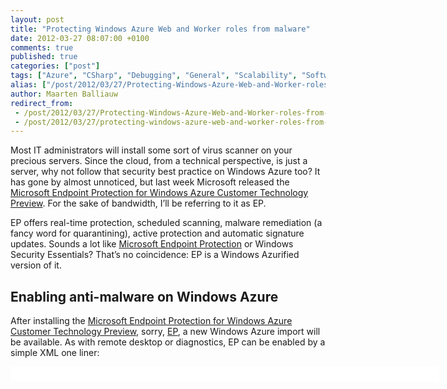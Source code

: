 ```yaml
---
layout: post
title: "Protecting Windows Azure Web and Worker roles from malware"
date: 2012-03-27 08:07:00 +0100
comments: true
published: true
categories: ["post"]
tags: ["Azure", "CSharp", "Debugging", "General", "Scalability", "Software"]
alias: ["/post/2012/03/27/Protecting-Windows-Azure-Web-and-Worker-roles-from-malware.aspx", "/post/2012/03/27/protecting-windows-azure-web-and-worker-roles-from-malware.aspx"]
author: Maarten Balliauw
redirect_from:
 - /post/2012/03/27/Protecting-Windows-Azure-Web-and-Worker-roles-from-malware.aspx
 - /post/2012/03/27/protecting-windows-azure-web-and-worker-roles-from-malware.aspx
---
```

<p>Most IT administrators will install some sort of virus scanner on your precious servers. Since the cloud, from a technical perspective, is just a server, why not follow that security best practice on Windows Azure too? It has gone by almost unnoticed, but last week Microsoft released the <a href="http://www.microsoft.com/download/en/details.aspx?id=29209" target="_blank">Microsoft Endpoint Protection for Windows Azure Customer Technology Preview</a>. For the sake of bandwidth, I&rsquo;ll be referring to it as EP.</p>
<p>EP offers real-time protection, scheduled scanning, malware remediation (a fancy word for quarantining), active protection and automatic signature updates. Sounds a lot like <a href="http://windows.microsoft.com/en-us/windows/products/security-essentials" target="_blank">Microsoft Endpoint Protection</a> or Windows Security Essentials? That&rsquo;s no coincidence: EP is a Windows Azurified version of it.</p>
<h2>Enabling anti-malware on Windows Azure</h2>
<p>After installing the <a href="http://www.microsoft.com/download/en/details.aspx?id=29209" target="_blank">Microsoft Endpoint Protection for Windows Azure Customer Technology Preview</a>, sorry, <a href="http://www.microsoft.com/download/en/details.aspx?id=29209" target="_blank">EP</a>, a new Windows Azure import will be available. As with remote desktop or diagnostics, EP can be enabled by a simple XML one liner:</p>
<div id="scid:9D7513F9-C04C-4721-824A-2B34F0212519:6a107e5a-da7b-4759-99ab-494cba5475d8" class="wlWriterEditableSmartContent" style="margin: 0px; display: inline; float: none; padding: 0px;">
<pre style="width: 686px; height: 23px; background-color: white; overflow: auto;"><div><!--

Code highlighting produced by Actipro CodeHighlighter (freeware)
http://www.CodeHighlighter.com/

--><span style="color: #008080;">1</span> <span style="color: #0000ff;">&lt;</span><span style="color: #800000;">Import </span><span style="color: #ff0000;">moduleName</span><span style="color: #0000ff;">="Antimalware"</span><span style="color: #ff0000;"> </span><span style="color: #0000ff;">/&gt;</span></div></pre>
<!-- Code inserted with Steve Dunn's Windows Live Writer Code Formatter Plugin.  http://dunnhq.com --></div>
<p>Here&rsquo;s a sample web role <em>ServiceDefinition.csdef</em> file containing this new import:</p>
<div id="scid:9D7513F9-C04C-4721-824A-2B34F0212519:7a68d37f-b0b6-4d70-ac62-fbb2b59da306" class="wlWriterEditableSmartContent" style="margin: 0px; display: inline; float: none; padding: 0px;">
<pre style="width: 686px; height: 320px; background-color: white; overflow: auto;"><div><!--

Code highlighting produced by Actipro CodeHighlighter (freeware)
http://www.CodeHighlighter.com/

--><span style="color: #008080;"> 1</span> <span style="color: #0000ff;">&lt;?</span><span style="color: #ff00ff;">xml version="1.0" encoding="utf-8"</span><span style="color: #0000ff;">?&gt;</span><span style="color: #000000;">
</span><span style="color: #008080;"> 2</span> <span style="color: #0000ff;">&lt;</span><span style="color: #800000;">ServiceDefinition </span><span style="color: #ff0000;">name</span><span style="color: #0000ff;">="ChuckProject"</span><span style="color: #ff0000;"> 
</span><span style="color: #008080;"> 3</span> <span style="color: #ff0000;">                   xmlns</span><span style="color: #0000ff;">="http://schemas.microsoft.com/ServiceHosting/2008/10/ServiceDefinition"</span><span style="color: #0000ff;">&gt;</span><span style="color: #000000;">
</span><span style="color: #008080;"> 4</span> <span style="color: #000000;">  </span><span style="color: #0000ff;">&lt;</span><span style="color: #800000;">WebRole </span><span style="color: #ff0000;">name</span><span style="color: #0000ff;">="ChuckNorris"</span><span style="color: #ff0000;"> vmsize</span><span style="color: #0000ff;">="Small"</span><span style="color: #0000ff;">&gt;</span><span style="color: #000000;">
</span><span style="color: #008080;"> 5</span> <span style="color: #000000;">    </span><span style="color: #0000ff;">&lt;</span><span style="color: #800000;">Sites</span><span style="color: #0000ff;">&gt;</span><span style="color: #000000;">
</span><span style="color: #008080;"> 6</span> <span style="color: #000000;">      </span><span style="color: #0000ff;">&lt;</span><span style="color: #800000;">Site </span><span style="color: #ff0000;">name</span><span style="color: #0000ff;">="Web"</span><span style="color: #0000ff;">&gt;</span><span style="color: #000000;">
</span><span style="color: #008080;"> 7</span> <span style="color: #000000;">        </span><span style="color: #0000ff;">&lt;</span><span style="color: #800000;">Bindings</span><span style="color: #0000ff;">&gt;</span><span style="color: #000000;">
</span><span style="color: #008080;"> 8</span> <span style="color: #000000;">          </span><span style="color: #0000ff;">&lt;</span><span style="color: #800000;">Binding </span><span style="color: #ff0000;">name</span><span style="color: #0000ff;">="Endpoint1"</span><span style="color: #ff0000;"> endpointName</span><span style="color: #0000ff;">="Endpoint1"</span><span style="color: #ff0000;"> </span><span style="color: #0000ff;">/&gt;</span><span style="color: #000000;">
</span><span style="color: #008080;"> 9</span> <span style="color: #000000;">        </span><span style="color: #0000ff;">&lt;/</span><span style="color: #800000;">Bindings</span><span style="color: #0000ff;">&gt;</span><span style="color: #000000;">
</span><span style="color: #008080;">10</span> <span style="color: #000000;">      </span><span style="color: #0000ff;">&lt;/</span><span style="color: #800000;">Site</span><span style="color: #0000ff;">&gt;</span><span style="color: #000000;">
</span><span style="color: #008080;">11</span> <span style="color: #000000;">    </span><span style="color: #0000ff;">&lt;/</span><span style="color: #800000;">Sites</span><span style="color: #0000ff;">&gt;</span><span style="color: #000000;">
</span><span style="color: #008080;">12</span> <span style="color: #000000;">    </span><span style="color: #0000ff;">&lt;</span><span style="color: #800000;">Endpoints</span><span style="color: #0000ff;">&gt;</span><span style="color: #000000;">
</span><span style="color: #008080;">13</span> <span style="color: #000000;">      </span><span style="color: #0000ff;">&lt;</span><span style="color: #800000;">InputEndpoint </span><span style="color: #ff0000;">name</span><span style="color: #0000ff;">="Endpoint1"</span><span style="color: #ff0000;"> protocol</span><span style="color: #0000ff;">="http"</span><span style="color: #ff0000;"> port</span><span style="color: #0000ff;">="80"</span><span style="color: #ff0000;"> </span><span style="color: #0000ff;">/&gt;</span><span style="color: #000000;">
</span><span style="color: #008080;">14</span> <span style="color: #000000;">    </span><span style="color: #0000ff;">&lt;/</span><span style="color: #800000;">Endpoints</span><span style="color: #0000ff;">&gt;</span><span style="color: #000000;">
</span><span style="color: #008080;">15</span> <span style="color: #000000;">    </span><span style="color: #0000ff;">&lt;</span><span style="color: #800000;">Imports</span><span style="color: #0000ff;">&gt;</span><span style="color: #000000;">
</span><span style="color: #008080;">16</span> <span style="color: #000000;">      </span><span style="color: #0000ff;">&lt;</span><span style="color: #800000;">Import </span><span style="color: #ff0000;">moduleName</span><span style="color: #0000ff;">="Antimalware"</span><span style="color: #ff0000;"> </span><span style="color: #0000ff;">/&gt;</span><span style="color: #000000;">
</span><span style="color: #008080;">17</span> <span style="color: #000000;">      </span><span style="color: #0000ff;">&lt;</span><span style="color: #800000;">Import </span><span style="color: #ff0000;">moduleName</span><span style="color: #0000ff;">="Diagnostics"</span><span style="color: #ff0000;"> </span><span style="color: #0000ff;">/&gt;</span><span style="color: #000000;">
</span><span style="color: #008080;">18</span> <span style="color: #000000;">    </span><span style="color: #0000ff;">&lt;/</span><span style="color: #800000;">Imports</span><span style="color: #0000ff;">&gt;</span><span style="color: #000000;">
</span><span style="color: #008080;">19</span> <span style="color: #000000;">  </span><span style="color: #0000ff;">&lt;/</span><span style="color: #800000;">WebRole</span><span style="color: #0000ff;">&gt;</span><span style="color: #000000;">
</span><span style="color: #008080;">20</span> <span style="color: #0000ff;">&lt;/</span><span style="color: #800000;">ServiceDefinition</span><span style="color: #0000ff;">&gt;</span></div></pre>
<!-- Code inserted with Steve Dunn's Windows Live Writer Code Formatter Plugin.  http://dunnhq.com --></div>
<p>That&rsquo;s it! When you now deploy your Windows Azure solution, Microsoft Endpoint Protection will be installed, enabled and configured on your Windows Azure virtual machines.</p>
<p>Now since I started this blog post with &ldquo;IT administrators&rdquo;, chances are you want to fine-tune this plugin a little. No problem! The <em>ServiceConfiguration.cscfg</em> file has some options waiting to be eh, touched. And since these are in the service configuration, you can also modify them through the management portal, the management API, or sysadmin-style using PowerShell. Anyway, the following options are available:</p>
<ul>
<li><strong>Microsoft.WindowsAzure.Plugins.Antimalware.ServiceLocation</strong> &ndash; Specify the datacenter region where your application is deployed, for example &ldquo;West Europe&rdquo; or &ldquo;East Asia&rdquo;. This will speed up deployment time.</li>
<li><strong>Microsoft.WindowsAzure.Plugins.Antimalware.EnableAntimalware &ndash;</strong> Should EP be enabled or not?</li>
<li><strong>Microsoft.WindowsAzure.Plugins.Antimalware.EnableRealtimeProtection</strong> &ndash; Should real-time protection be enabled?</li>
<li><strong>Microsoft.WindowsAzure.Plugins.Antimalware.EnableWeeklyScheduledScans</strong> &ndash; Weekly scheduled scans enabled?</li>
<li><strong>Microsoft.WindowsAzure.Plugins.Antimalware.DayForWeeklyScheduledScans</strong> &ndash; Which day of the week (0 &ndash; 7 where 0 means daily)</li>
<li><strong>Microsoft.WindowsAzure.Plugins.Antimalware.TimeForWeeklyScheduledScans</strong> &ndash; What time should the scheduled scan run?</li>
<li><strong>Microsoft.WindowsAzure.Plugins.Antimalware.ExcludedExtensions</strong> &ndash; Specify file extensions to exclude from scanning (pip-delimited)</li>
<li><strong>Microsoft.WindowsAzure.Plugins.Antimalware.ExcludedPaths</strong> &ndash; Specify paths to exclude from scanning (pip-delimited)</li>
<li><strong>Microsoft.WindowsAzure.Plugins.Antimalware.ExcludedProcesses</strong> &ndash; Specify processes to exclude from scanning (pip-delimited)</li>
</ul>
<h2>Monitoring anti-malware on Windows Azure</h2>
<p>How will you know if a threat has been detected? Well, luckily for us, Windows Endpoint Protection writes its logs to the System event log. Which means that you can simply add a specific data source in your diagnostics monitor and you&rsquo;re done:</p>
<div id="scid:9D7513F9-C04C-4721-824A-2B34F0212519:785a5a16-1f69-4081-96e9-17697664c6f5" class="wlWriterEditableSmartContent" style="margin: 0px; display: inline; float: none; padding: 0px;">
<pre style="width: 686px; height: 223px; background-color: white; overflow: auto;"><div><!--

Code highlighting produced by Actipro CodeHighlighter (freeware)
http://www.CodeHighlighter.com/

--><span style="color: #008080;"> 1</span> <span style="color: #000000;">var configuration </span><span style="color: #000000;">=</span><span style="color: #000000;"> DiagnosticMonitor.GetDefaultInitialConfiguration();
</span><span style="color: #008080;"> 2</span> <span style="color: #000000;">
</span><span style="color: #008080;"> 3</span> <span style="color: #008000;">//</span><span style="color: #008000;"> Note: if you need informational / verbose, also subscribe to levels 4 and 5</span><span style="color: #008000;">
</span><span style="color: #008080;"> 4</span> <span style="color: #000000;">configuration.WindowsEventLog.DataSources.Add(
</span><span style="color: #008080;"> 5</span> <span style="color: #000000;">    </span><span style="color: #800000;">"</span><span style="color: #800000;">System!*[System[Provider[@Name='Microsoft Antimalware'] and (Level=1 or Level=2 or Level=3)]]</span><span style="color: #800000;">"</span><span style="color: #000000;">);
</span><span style="color: #008080;"> 6</span> <span style="color: #000000;">
</span><span style="color: #008080;"> 7</span> <span style="color: #000000;">configuration.WindowsEventLog.ScheduledTransferPeriod 
</span><span style="color: #008080;"> 8</span> <span style="color: #000000;">    </span><span style="color: #000000;">=</span><span style="color: #000000;"> System.TimeSpan.FromMinutes(</span><span style="color: #800080;">1</span><span style="color: #000000;">);
</span><span style="color: #008080;"> 9</span> <span style="color: #000000;">    
</span><span style="color: #008080;">10</span> <span style="color: #000000;">DiagnosticMonitor.Start(
</span><span style="color: #008080;">11</span> <span style="color: #000000;">    </span><span style="color: #800000;">"</span><span style="color: #800000;">Microsoft.WindowsAzure.Plugins.Diagnostics.ConnectionString</span><span style="color: #800000;">"</span><span style="color: #000000;">,
</span><span style="color: #008080;">12</span> <span style="color: #000000;">    configuration);</span></div></pre>
<!-- Code inserted with Steve Dunn's Windows Live Writer Code Formatter Plugin.  http://dunnhq.com --></div>
<p>In addition, EP also logs its inner workings to its installation folders. You can also include these in your diagnostics configuration:</p>
<div id="scid:9D7513F9-C04C-4721-824A-2B34F0212519:94e4cd9c-3e73-44e2-a146-441e70b2dd14" class="wlWriterEditableSmartContent" style="margin: 0px; display: inline; float: none; padding: 0px;">
<pre style="width: 686px; height: 330px; background-color: white; overflow: auto;"><div><!--

Code highlighting produced by Actipro CodeHighlighter (freeware)
http://www.CodeHighlighter.com/

--><span style="color: #008080;"> 1</span> <span style="color: #000000;">var configuration </span><span style="color: #000000;">=</span><span style="color: #000000;"> DiagnosticMonitor.GetDefaultInitialConfiguration();
</span><span style="color: #008080;"> 2</span> <span style="color: #000000;">
</span><span style="color: #008080;"> 3</span> <span style="color: #008000;">//</span><span style="color: #008000;"> ...add the event logs like in the previous code sample...</span><span style="color: #008000;">
</span><span style="color: #008080;"> 4</span> <span style="color: #000000;">
</span><span style="color: #008080;"> 5</span> <span style="color: #000000;">var mep1 </span><span style="color: #000000;">=</span><span style="color: #000000;"> </span><span style="color: #0000ff;">new</span><span style="color: #000000;"> DirectoryConfiguration();
</span><span style="color: #008080;"> 6</span> <span style="color: #000000;">mep1.Container </span><span style="color: #000000;">=</span><span style="color: #000000;"> </span><span style="color: #800000;">"</span><span style="color: #800000;">wad-endpointprotection-container</span><span style="color: #800000;">"</span><span style="color: #000000;">;
</span><span style="color: #008080;"> 7</span> <span style="color: #000000;">mep1.DirectoryQuotaInMB </span><span style="color: #000000;">=</span><span style="color: #000000;"> </span><span style="color: #800080;">5</span><span style="color: #000000;">;
</span><span style="color: #008080;"> 8</span> <span style="color: #000000;">mep1.Path </span><span style="color: #000000;">=</span><span style="color: #000000;"> </span><span style="color: #800000;">"</span><span style="color: #800000;">%programdata%\Microsoft Endpoint Protection</span><span style="color: #800000;">"</span><span style="color: #000000;">;
</span><span style="color: #008080;"> 9</span> <span style="color: #000000;">
</span><span style="color: #008080;">10</span> <span style="color: #000000;">var mep2 </span><span style="color: #000000;">=</span><span style="color: #000000;"> </span><span style="color: #0000ff;">new</span><span style="color: #000000;"> DirectoryConfiguration();
</span><span style="color: #008080;">11</span> <span style="color: #000000;">mep2.Container </span><span style="color: #000000;">=</span><span style="color: #000000;"> </span><span style="color: #800000;">"</span><span style="color: #800000;">wad-endpointprotection-container</span><span style="color: #800000;">"</span><span style="color: #000000;">;
</span><span style="color: #008080;">12</span> <span style="color: #000000;">mep2.DirectoryQuotaInMB </span><span style="color: #000000;">=</span><span style="color: #000000;"> </span><span style="color: #800080;">5</span><span style="color: #000000;">;
</span><span style="color: #008080;">13</span> <span style="color: #000000;">mep2.Path </span><span style="color: #000000;">=</span><span style="color: #000000;"> </span><span style="color: #800000;">"</span><span style="color: #800000;">%programdata%\Microsoft\Microsoft Security Client</span><span style="color: #800000;">"</span><span style="color: #000000;">;
</span><span style="color: #008080;">14</span> <span style="color: #000000;">
</span><span style="color: #008080;">15</span> <span style="color: #000000;">configuration.Directories.ScheduledTransferPeriod </span><span style="color: #000000;">=</span><span style="color: #000000;"> TimeSpan.FromMinutes(</span><span style="color: #800080;">1.0</span><span style="color: #000000;">);
</span><span style="color: #008080;">16</span> <span style="color: #000000;">configuration.Directories.DataSources.Add(mep1);
</span><span style="color: #008080;">17</span> <span style="color: #000000;">configuration.Directories.DataSources.Add(mep2);
</span><span style="color: #008080;">18</span> <span style="color: #000000;">    
</span><span style="color: #008080;">19</span> <span style="color: #000000;">DiagnosticMonitor.Start(
</span><span style="color: #008080;">20</span> <span style="color: #000000;">    </span><span style="color: #800000;">"</span><span style="color: #800000;">Microsoft.WindowsAzure.Plugins.Diagnostics.ConnectionString</span><span style="color: #800000;">"</span><span style="color: #000000;">,
</span><span style="color: #008080;">21</span> <span style="color: #000000;">    configuration);</span></div></pre>
<!-- Code inserted with Steve Dunn's Windows Live Writer Code Formatter Plugin.  http://dunnhq.com --></div>
<p>From this moment one, you can use a tool like <a href="http://www.cerebrata.com/Products/AzureDiagnosticsManager/" target="_blank">Cerebrata&rsquo;s Diagnostics Monitor</a> to check the event logs of all your Windows Azure instances that have anti-malware enabled.</p>
{% include imported_disclaimer.html %}
